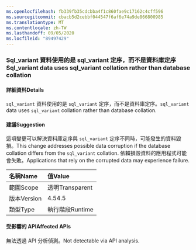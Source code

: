 ```yaml
---
ms.openlocfilehash: fb339fb35cdcbba4f1c860fae9c17162c4cff596
ms.sourcegitcommit: cbacb5d2cebbf044547f6af6e74a9de866800985
ms.translationtype: MT
ms.contentlocale: zh-TW
ms.lasthandoff: 09/05/2020
ms.locfileid: "89497429"
---
```

### <a name="sql_variant-data-uses-sql_variant-collation-rather-than-database-collation"></a><span data-ttu-id="b26e0-101">Sql_variant 資料使用的是 sql_variant 定序，而不是資料庫定序</span><span class="sxs-lookup"><span data-stu-id="b26e0-101">Sql_variant data uses sql_variant collation rather than database collation</span></span>

#### <a name="details"></a><span data-ttu-id="b26e0-102">詳細資料</span><span class="sxs-lookup"><span data-stu-id="b26e0-102">Details</span></span>

<span data-ttu-id="b26e0-103"><code>sql_variant</code> 資料使用的是 <code>sql_variant</code> 定序，而不是資料庫定序。</span><span class="sxs-lookup"><span data-stu-id="b26e0-103"><code>sql_variant</code> data uses <code>sql_variant</code> collation rather than database collation.</span></span>

#### <a name="suggestion"></a><span data-ttu-id="b26e0-104">建議</span><span class="sxs-lookup"><span data-stu-id="b26e0-104">Suggestion</span></span>

<span data-ttu-id="b26e0-105">這項變更可以解決資料庫定序與 <code>sql_variant</code> 定序不同時，可能發生的資料毀損。</span><span class="sxs-lookup"><span data-stu-id="b26e0-105">This change addresses possible data corruption if the database collation differs from the <code>sql_variant</code> collation.</span></span> <span data-ttu-id="b26e0-106">依賴損毀資料的應用程式可能會失敗。</span><span class="sxs-lookup"><span data-stu-id="b26e0-106">Applications that rely on the corrupted data may experience failure.</span></span>

| <span data-ttu-id="b26e0-107">名稱</span><span class="sxs-lookup"><span data-stu-id="b26e0-107">Name</span></span>    | <span data-ttu-id="b26e0-108">值</span><span class="sxs-lookup"><span data-stu-id="b26e0-108">Value</span></span>       |
|:--------|:------------|
| <span data-ttu-id="b26e0-109">範圍</span><span class="sxs-lookup"><span data-stu-id="b26e0-109">Scope</span></span>   |<span data-ttu-id="b26e0-110">透明</span><span class="sxs-lookup"><span data-stu-id="b26e0-110">Transparent</span></span>|
|<span data-ttu-id="b26e0-111">版本</span><span class="sxs-lookup"><span data-stu-id="b26e0-111">Version</span></span>|<span data-ttu-id="b26e0-112">4.5</span><span class="sxs-lookup"><span data-stu-id="b26e0-112">4.5</span></span>|
|<span data-ttu-id="b26e0-113">類型</span><span class="sxs-lookup"><span data-stu-id="b26e0-113">Type</span></span>|<span data-ttu-id="b26e0-114">執行階段</span><span class="sxs-lookup"><span data-stu-id="b26e0-114">Runtime</span></span>|

#### <a name="affected-apis"></a><span data-ttu-id="b26e0-115">受影響的 API</span><span class="sxs-lookup"><span data-stu-id="b26e0-115">Affected APIs</span></span>

<span data-ttu-id="b26e0-116">無法透過 API 分析偵測。</span><span class="sxs-lookup"><span data-stu-id="b26e0-116">Not detectable via API analysis.</span></span>

<!--

#### Affected APIs

Not detectable via API analysis.

-->
